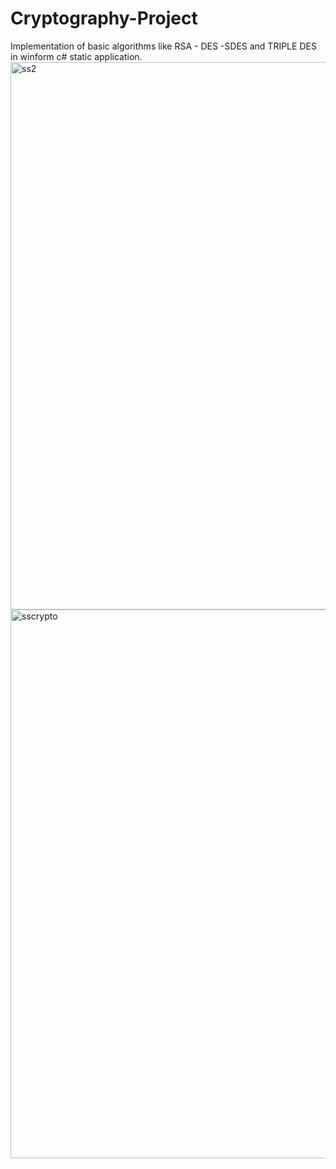 # Cryptography-Project
Implementation of basic algorithms like RSA - DES -SDES and TRIPLE DES in winform c# static application.
<img width="876" alt="ss2" src="https://github.com/theomyway/Cryptography-Project/assets/91969204/d75a92bf-61e1-42e3-8b20-ebb742eaf84c">
<img width="878" alt="sscrypto" src="https://github.com/theomyway/Cryptography-Project/assets/91969204/ef60d895-3ecc-49c7-bda5-ddd31da98f09">

